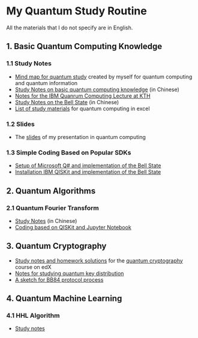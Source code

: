 # My Quantum Study Routine
All the materials that I do not specify are in English. 
## 1. Basic Quantum Computing Knowledge
### 1.1 Study Notes
   * [Mind map for quantum study](https://github.com/yangjy0826/Quantum-Study/blob/master/Quantum%20Computing%20-%20Mind%20Map.png) created by myself for quantum computing and quantum information </br>
   * [Study Notes on basic quantum computing knowledge](https://github.com/yangjy0826/Quantum-Study/blob/master/study%20notes/quantum%20computing.pdf) (in Chinese)
   * [Notes for the IBM Quanrum Computing Lecture at KTH](https://github.com/yangjy0826/Quantum-Study/blob/master/study%20notes/IBM.pdf) 
   * [Study Notes on the Bell State](https://blog.csdn.net/m0_37622530/article/details/82991134) (in Chinese)
   * [List of study materials](https://github.com/yangjy0826/Quantum-Study/blob/master/List%20of%20materials%20for%20quantum%20study.xlsx) for quantum computing in excel </br>
### 1.2 Slides
   * The [slides](https://github.com/yangjy0826/Quantum-Study/blob/master/quantum%20computing%20slides.pdf) of my presentation in quantum computing </br>
### 1.3 Simple Coding Based on Popular SDKs
   * [Setup of Microsoft Q# and implementation of the Bell State](https://github.com/yangjy0826/Microsoft-Q-)
   * [Installation IBM QISKit and implementation of the Bell State](https://github.com/yangjy0826/IBM-QISKit/blob/master/qiskit_bell_state.ipynb)
## 2. Quantum Algorithms
### 2.1 Quantum Fourier Transform
   * [Study Notes](https://blog.csdn.net/m0_37622530/article/details/83032517) (in Chinese)
   * [Coding based on QISKit and Jupyter Notebook](https://github.com/yangjy0826/IBM-QISKit/blob/master/qiskit_QFT.ipynb)
## 3. Quantum Cryptography
   * [Study notes and homework solutions](https://github.com/yangjy0826/Quantum-Study/tree/master/edX-CaltechDelft-Quantum-Cryptography) for the [quantum cryptography](https://courses.edx.org/courses/course-v1:CaltechDelftX+QuCryptox+3T2018/course/) course on edX </br>
   * [Notes for studying quantum key distribution](https://github.com/yangjy0826/Quantum-Study/blob/master/study%20notes/qkd.pdf)
   * [A sketch for BB84 protocol process](https://github.com/yangjy0826/Quantum-Study/blob/master/study%20notes/BB84%20process%20sketch.pdf) 
## 4. Quantum Machine Learning
### 4.1 HHL Algorithm
   * [Study notes](https://github.com/yangjy0826/Quantum-Study/blob/master/study%20notes/HHL.pdf)

